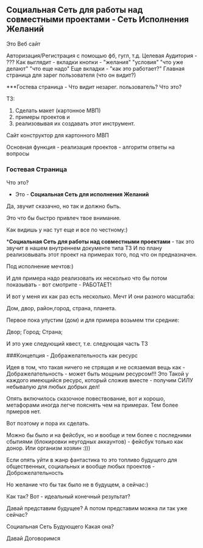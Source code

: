 ## Социальная Сеть для работы над совместными проектами - Сеть Исполнения Желаний
Это Веб сайт

Авторизация/Регистрация с помощью фб, гугл, т.д.
Целевая Аудитория - ???
Как выглядит - вкладки кнопки - "желания" "условия" "что уже делают" "что еще надо"
Еще вкладки - "как это работает?" 
Главная страница для зарег пользователя (что он видит?)


***Гостева страница - Что видит незарег. пользователь? Что это?

ТЗ:
1. Cделать макет (картонное МВП) 
2. примеры проектов и 
3. реализовывая их создавать этот инструмент. 

Сайт конструктор для картонного МВП

Основная функция - реализация проектов -  алгоритм ответы на вопросы

### Гостевая Страница
Что это? 
- Это - __Социальная Сеть для исполнения Желаний__

Да, звучит сказачно, но так и должно быть.

Это что бы быстро привлеч твое внимание.

Как видишь у нас тут еще и все по честному:)

*__Социальная Сеть для работы над совместными проектами__ - так это звучит в нашем внутреннем документе типа ТЗ
И по плану реализовывать этот проект на примерах того, под что он предназначен.

Под исполнение мечтов:)

И для примера надо реализовать их несколько что бы потом показывать - вот смотрите - РАБОТАЕТ!

И вот у меня их как раз есть несколько. Мечт
И они разного масштаба:

Дом, двор, район,город, страна, планета.

Первое пока упустим (дом) и для примера возьмем тпи средние:

Двор;
Город;
Страна;

И это уже следующий квест, т.е. следующая часть ТЗ

###Концепция - Дображелательность как ресурс

Идея в том, что такая ничего не стрящая и не осязаемая вещь как - Дображелательность - может быть мощным ресурсом!!!
Это Такой у каждого имеющийся ресурс, который сложив вместе - получим СИЛУ небывалую для любых добрых дел!


Опять включилось сказочное повествование, вот и хорошо, метафорами иногда легче пояснять чем на примерах. 
Тем более прмеров нет. 

Вот поэтому и пора их сделать.

Можно бы было и на фейсбук, но и вообще и тем более с последними сбытиями (блокировки неугодных аккаунтов) - фейсбук только как донор.
Или организм хозяин :)))


Если опять уйти в жанр фантастика то это топливо будущего для общественных, социальных и вообще любых проектов - Доброжелательность

Но желание что бы так было не в будущем, а сейчас:)

Как так? 
Вот - идеальный конечный результат?

Давай представим будущее? 
А потом представим можна ли так уже сейчас?

Социальная Сеть Будующего
Какая она?


Давай Договоримся


